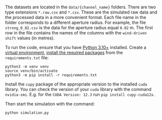 The datasets are located in the `data/{channel_name}` folders.
There are two type extensions `*.raw.csv` and `*.csv`.
These are the simulated raw data and the processed data in a more convenient format.
Each file name in the folder corresponds to a different aperture radius.
For example, the file `strong_0_02.csv` is the data for the aperture radius equal `0.02` m.
The first row in the file contains the names of the columns with the `wind-driven shift` values (in metres).

To run the code, ensure that you have [Python 3.10+](https://realpython.com/installing-python/#how-to-install-python-on-linux) installed.
Create a [virtual environment](https://packaging.python.org/en/latest/tutorials/installing-packages/#creating-and-using-virtual-environments), [install the required packages](https://packaging.python.org/en/latest/tutorials/installing-packages/#use-pip-for-installing) from the `requirements.txt` file:
```
python3 -m venv venv
source venv/bin/activate
python3 -m pip install -r requirements.txt
```

Install the `cupy` package of the appropriate version to the installed `cuda` library.
You can check the version of your `cuda` library with the command `nvidia-smi`.
E.g. for the `CUDA Version: 12.3` run `pip install cupy-cuda12x`.

Then start the simulation with the command:
```
python simulation.py
```
